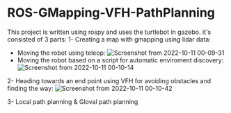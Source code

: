 # ROS-GMapping-VFH-PathPlanning
This project is written using rospy and uses the turtlebot in gazebo. it's consisted of 3 parts:
1- Creating a map with gmapping using lidar data:
* Moving the robot using teleop:
![Screenshot from 2022-10-11 00-09-31](https://user-images.githubusercontent.com/44570354/194948979-75cd26a8-b319-4d06-a6c7-615bc34ea690.png)
* Moving the robot based on a script for automatic enviroment discovery:
![Screenshot from 2022-10-11 00-10-14](https://user-images.githubusercontent.com/44570354/194949043-22b80340-780e-4e6a-bac7-6b4044f037de.png)

2- Heading towards an end point using VFH for avoiding obstacles and finding the way:
![Screenshot from 2022-10-11 00-10-42](https://user-images.githubusercontent.com/44570354/194949117-e2cf4d0b-b16f-4a56-a31d-391f63b87f8e.png)

3- Local path planning & Gloval path planning

